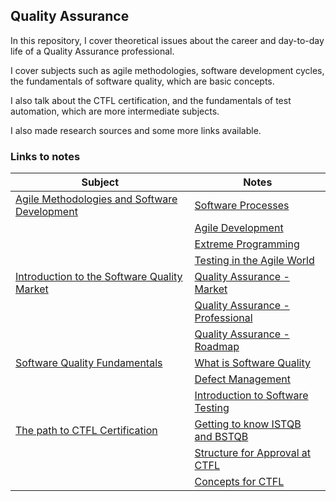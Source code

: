 ## Quality Assurance

In this repository, I cover theoretical issues about the career and day-to-day life of a Quality Assurance professional.

I cover subjects such as agile methodologies, software development cycles, the fundamentals of software quality, which are basic concepts.

I also talk about the CTFL certification, and the fundamentals of test automation, which are more intermediate subjects.

I also made research sources and some more links available.

### Links to notes

| Subject | Notes |
|---------|----------|
| [Agile Methodologies and Software Development](https://github.com/fernandakflima/quality-assurance-studies/tree/main/agile-methodologies-and-software-development-cycle) | [Software Processes](https://github.com/fernandakflima/quality-assurance-studies/blob/main/agile-methodologies-and-software-development-cycle/software-processes.md) |
| | [Agile Development](https://github.com/fernandakflima/quality-assurance-studies/blob/main/agile-methodologies-and-software-development-cycle/agile-development.md) |
| | [Extreme Programming](https://github.com/fernandakflima/quality-assurance-studies/blob/main/agile-methodologies-and-software-development-cycle/extreme-programming.md) |
| | [Testing in the Agile World](https://github.com/fernandakflima/quality-assurance-studies/blob/main/agile-methodologies-and-software-development-cycle/testing-in-the-agile-world.md) |
| [Introduction to the Software Quality Market](https://github.com/fernandakflima/quality-assurance-studies/tree/main/introduction-to-the-software-quality-market) | [Quality Assurance -  Market](https://github.com/fernandakflima/quality-assurance-studies/blob/main/introduction-to-the-software-quality-market/qa-market.md) |
| | [Quality Assurance - Professional](https://github.com/fernandakflima/quality-assurance-studies/blob/main/introduction-to-the-software-quality-market/qa-professional.md) |
| | [Quality Assurance - Roadmap](https://github.com/fernandakflima/quality-assurance-studies/blob/main/introduction-to-the-software-quality-market/roadmap.md) |
| [Software Quality Fundamentals](https://github.com/fernandakflima/quality-assurance-studies/tree/main/software-quality-fundamentals) | [What is Software Quality](https://github.com/fernandakflima/quality-assurance-studies/blob/main/software-quality-fundamentals/what-is-software-quality.md) | 
| | [Defect Management](https://github.com/fernandakflima/quality-assurance-studies/blob/main/software-quality-fundamentals/defect-management.md) |
| | [Introduction to Software Testing](https://github.com/fernandakflima/quality-assurance-studies/blob/main/software-quality-fundamentals/introduction-to-software-testing.md) |
| [The path to CTFL Certification](https://github.com/fernandakflima/quality-assurance-studies/tree/main/the-path-to-CTFL-certification) | [Getting  to know ISTQB and BSTQB](https://github.com/fernandakflima/quality-assurance-studies/blob/main/the-path-to-CTFL-certification/getting-to-know-ISTQB-and-BSTQB.md) |
| | [Structure for Approval at CTFL](https://github.com/fernandakflima/quality-assurance-studies/blob/main/the-path-to-CTFL-certification/structure-for-approval-at-CTFL.md) |
| | [Concepts for CTFL](https://github.com/fernandakflima/quality-assurance-studies/blob/main/the-path-to-CTFL-certification/concepts-for-CTFL.md) |